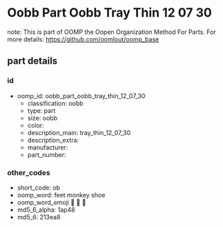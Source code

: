 # Oobb Part Oobb Tray Thin 12 07 30  

note: This is part of OOMP the Oopen Organization Method For Parts. For more details: https://github.com/oomlout/oomp_base

##  part details





### id
* oomp_id: oobb_part_oobb_tray_thin_12_07_30
  * classification: oobb
  * type: part
  * size: oobb
  * color: 
  * description_main: tray_thin_12_07_30
  * description_extra: 
  * manufacturer: 
  * part_number: 

### other_codes
* short_code: ob
* oomp_word: feet monkey shoe
* oomp_word_emoji :feet: :monkey: :shoe:
* md5_6_alpha: 1ap48
* md5_6: 213ea8